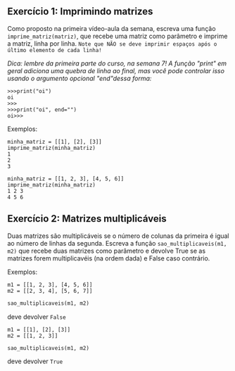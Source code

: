 ## Exercício 1: Imprimindo matrizes

Como proposto na primeira vídeo-aula da semana, escreva uma função ```imprime_matriz(matriz)```, que recebe uma matriz como parâmetro e imprime a matriz, linha por linha. ```Note que NÃO se deve imprimir espaços após o último elemento de cada linha!```

*Dica: lembre da primeira parte do curso, na semana 7! A função "print" em geral adiciona uma quebra de linha ao final, mas você pode controlar isso usando o argumento opcional "end"dessa forma:*

```
>>>print("oi")
oi
>>>
>>>print("oi", end="")
oi>>>

```

Exemplos:

```
minha_matriz = [[1], [2], [3]]
imprime_matriz(minha_matriz)
1
2
3

```

```
minha_matriz = [[1, 2, 3], [4, 5, 6]]
imprime_matriz(minha_matriz)
1 2 3
4 5 6

```

## Exercício 2: Matrizes multiplicáveis

Duas matrizes são multiplicáveis se o número de colunas da primeira é igual ao número de linhas da segunda. Escreva a função ```sao_multiplicaveis(m1, m2)``` que recebe duas matrizes como parâmetro e devolve True se as matrizes forem multiplicavéis (na ordem dada) e False caso contrário.

Exemplos:

```
m1 = [[1, 2, 3], [4, 5, 6]]
m2 = [[2, 3, 4], [5, 6, 7]]
```
```ruby
sao_multiplicaveis(m1, m2)
```
deve devolver ```False```

```
m1 = [[1], [2], [3]]
m2 = [[1, 2, 3]]
```
```ruby
sao_multiplicaveis(m1, m2)
```
deve devolver ```True```